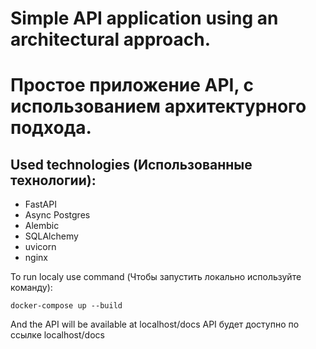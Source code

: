 # Simple API application using an architectural approach.
# Простое приложение API, с использованием архитектурного подхода.

## Used technologies (Использованные технологии):
- FastAPI
- Async Postgres
- Alembic
- SQLAlchemy
- uvicorn
- nginx

To run localy use command (Чтобы запустить локально используйте команду):

```docker-compose up --build```

And the API will be available at localhost/docs
API будет доступно по ссылке localhost/docs
